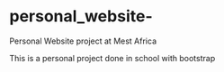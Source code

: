 # personal_website-
Personal Website project at Mest Africa 

This is a personal project done in school with bootstrap
